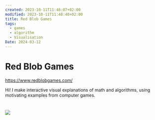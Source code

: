```yaml
---
created: 2023-10-11T11:48:07+02:00
modified: 2023-10-11T11:48:40+02:00
title: Red Blob Games
tags:
  - games
  - algorithm
  - Visualisation
Date: 2024-03-12
---
```


# Red Blob Games

https://www.redblobgames.com/

Hi! I make interactive visual explanations of math and algorithms, using motivating examples from computer games.


# ![](../_asset/2023-10-11_Red%20Blob%20Games_1_image_1.png)